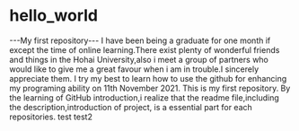 # hello_world
---My first repository---
I have been being a graduate for one month if except the time of online learning.There exist plenty of wonderful friends and things in the Hohai University,also i meet a group of partners who would like to give me a great favour when i am in trouble.I sincerely appreciate them. 
I try my best to learn how to use the github for enhancing my programing ability on 11th November 2021.
This is my first repository.
By the learning of GitHub introduction,i realize that the readme file,including the description,introduction of project, is a essential part for each repositories.
test
test2
